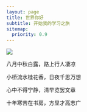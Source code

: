 ```yaml
---
layout: page
title: 世界你好
subtitle: 开始我的学习之旅
sitemap:
  priority: 0.9
---
```


<img src="{{ '/assets/img/pudhina.jpg' | prepend: site.baseurl }}" id="about-img">

<div id="describe-text">
	<p>八月中秋白露，路上行人凄凉</p>
	<p>小桥流水桂花香，日夜千思万想</p>
	<p>心中不得宁静，清早览罢文章</p>
	<p>十年寒苦在书房，方显才高志广</p>
</div>